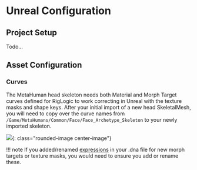 # Unreal Configuration

## Project Setup
Todo...

## Asset Configuration

### Curves
The MetaHuman head skeleton needs both Material and Morph Target curves defined for RigLogic to work correcting in Unreal with the texture masks and shape keys. After your initial import of a new head SkeletalMesh, you will need to copy over the curve names from `/Game/MetaHumans/Common/Face/Face_Archetype_Skeleton` to your newly imported skeleton.

![](./images/unreal-configuration/3.gif){: class="rounded-image center-image"}

!!! note
    If you added/renamed [expressions](https://dev.epicgames.com/documentation/en-us/metahuman/control-curves-driven-by-metahuman-animator) in your .dna file for new morph targets or texture masks,
    you would need to ensure you add or rename these.
